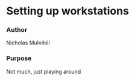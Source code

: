 # Setting up workstations

### Author
Nicholas Mulvihill

### Purpose
Not much, just playing around
